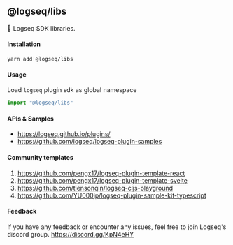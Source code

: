 ## @logseq/libs

🚀 Logseq SDK libraries.

#### Installation

```shell
yarn add @logseq/libs
```

#### Usage

Load `logseq` plugin sdk as global namespace

```js
import "@logseq/libs"
```

#### APIs & Samples
- https://logseq.github.io/plugins/
- https://github.com/logseq/logseq-plugin-samples

#### Community templates

1. https://github.com/pengx17/logseq-plugin-template-react
2. https://github.com/pengx17/logseq-plugin-template-svelte
3. https://github.com/tiensonqin/logseq-cljs-playground
4. https://github.com/YU000jp/logseq-plugin-sample-kit-typescript

#### Feedback
If you have any feedback or encounter any issues, feel free to join Logseq's discord group.
https://discord.gg/KpN4eHY
